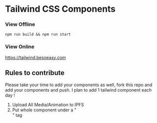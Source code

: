 # Tailwind CSS Components

### View Offline

`npm run build && npm run start`

### View Online

https://tailwind.besoeasy.com

## Rules to contribute

Please take your time to add your components as well, fork this repo and add your components and push. I plan to add 1 tailwind component each day !

1. Upload All Media/Animation to IPFS
2. Put whole component under a "<div>" tag
